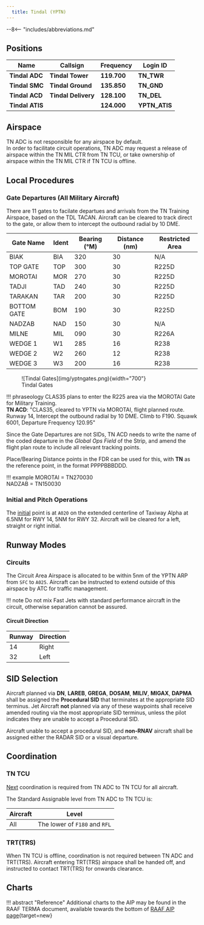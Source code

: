 ```yaml
---
  title: Tindal (YPTN)
---
```


--8<-- "includes/abbreviations.md"

## Positions

| Name               | Callsign              | Frequency   | Login ID      |
| ------------------ | --------------------- | ----------- | ------------- |
| **Tindal ADC**     | **Tindal Tower**      | **119.700** | **TN_TWR**    |
| **Tindal SMC**     | **Tindal Ground**     | **135.850** | **TN_GND**    |
| **Tindal ACD**     | **Tindal Delivery**   | **128.100** | **TN_DEL**    |
| **Tindal ATIS**    |                       | **124.000** | **YPTN_ATIS** |

## Airspace
TN ADC is not responsible for any airspace by default.  
In order to facilitate circuit operations, TN ADC may request a release of airspace within the TN MIL CTR from TN TCU, or take ownership of airspace within the TN MIL CTR if TN TCU is offline.

## Local Procedures
### Gate Departures (All Military Aircraft)
There are 11 gates to facilate departues and arrivals from the TN Training Airspace, based on the TDL TACAN. Aircraft can be cleared to track direct to the gate, or allow them to intercept the outbound radial by 10 DME. 

| Gate Name | Ident | Bearing (°M) | Distance (nm) | Restricted Area |
| ------ | ----------| ----------| ----------| ----------|
| BIAK     | BIA | 320 | 30 | N/A |
| TOP GATE     | TOP | 300 | 30 | R225D |
| MOROTAI     | MOR | 270 | 30 | R225D |
| TADJI     | TAD | 240 | 30 | R225D |
| TARAKAN     | TAR | 200 | 30 | R225D |
| BOTTOM GATE     | BOM | 190 | 30 | R225D |
| NADZAB     | NAD | 150 | 30 | N/A |
| MILNE     | MIL | 090 | 30 | R226A |
| WEDGE 1     | W1 | 285 | 16 | R238 |
| WEDGE 2     | W2 | 260 | 12 | R238 |
| WEDGE 3     | W3 | 200 | 16 | R238 |

<figure markdown>
![Tindal Gates](img/yptngates.png){width="700"}
  <figcaption>Tindal Gates</figcaption>
</figure>

!!! phraseology 
    CLAS35 plans to enter the R225 area via the MOROTAI Gate for Military Training.  
    **TN ACD**: "CLAS35, cleared to YPTN via MOROTAI, flight planned route. Runway 14, Intercept the outbound radial by 10 DME. Climb to F190. Squawk 6001, Departure Frequency 120.95"   

Since the Gate Departures are not SIDs, TN ACD needs to write the name of the coded departure in the *Global Ops Field* of the Strip, and amend the flight plan route to include all relevant tracking points.

Place/Bearing Distance points in the FDR can be used for this, with **TN** as the reference point, in the format PPPPBBBDDD.

!!! example 
    MOROTAI = TN270030  
    NADZAB = TN150030  

### Initial and Pitch Operations 
The [initial](../../controller-skills/military/#initial-and-pitch) point is at `A020` on the extended centerline of Taxiway Alpha at 6.5NM for RWY 14, 5NM for RWY 32. Aircraft will be cleared for a left, straight or right initial.

## Runway Modes
### Circuits
The Circuit Area Airspace is allocated to be within 5nm of the YPTN ARP from `SFC` to `A025`. Aircraft can be instructed to extend outside of this airspace by ATC for traffic management. 

!!! note
    Do not mix Fast Jets with standard performance aircraft in the circuit, otherwise separation cannot be assured.

#### Circuit Direction
| Runway | Direction |
| ------ | ----------|
| 14     | Right|
| 32     | Left |

## SID Selection
Aircraft planned via **DN**, **LAREB**, **GREGA**, **DOSAM**, **MILIV**, **MIGAX**, **DAPMA** shall be assigned the **Procedural SID** that terminates at the appropriate SID terminus.  Jet Aircraft **not** planned via any of these waypoints shall receive amended routing via the most appropriate SID terminus, unless the pilot indicates they are unable to accept a Procedural SID.

Aircraft unable to accept a procedural SID, and **non-RNAV** aircraft shall be assigned either the RADAR SID or a visual departure. 

## Coordination
### TN TCU
[Next](../../controller-skills/coordination.md#next) coordination is required from TN ADC to TN TCU for all aircraft.

The Standard Assignable level from TN ADC to TN TCU is:

| Aircraft | Level |
| ----- | ---- |
| All | The lower of `F180` and `RFL` |

### TRT(TRS)
When TN TCU is offline, coordination is not required between TN ADC and TRT(TRS). Aircraft entering TRT(TRS) airspace shall be handed off, and instructed to contact TRT(TRS) for onwards clearance.

## Charts
!!! abstract "Reference"
    Additional charts to the AIP may be found in the RAAF TERMA document, available towards the bottom of [RAAF AIP page](https://ais-af.airforce.gov.au/australian-aip){target=new}